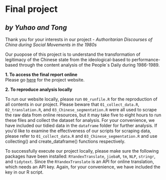 # Final project 
## *by Yuhao and Tong*
Thank you for your interests in our project - *Authoritarian Discourses of China during Social Movements in the 1980s*

Our puopose of this project is to understand the transformation of legitimacy of the Chinese state from the ideological-based to performance-based through the content analysis of the People`s Daily during 1986-1989.

**1. To access the final report online**  
Please go [here](https://uc-cfss.github.io/fp-jtbeyond/index.html) for the project website.

**2. To reproduce analysis locally**

To run our website locally, please run `00_runfile.R` for the reproduction of all contents in our project. Please beware that `01_collect_data.R`, `02_translation.R`, and `03_Chinese_segmentation.R` were all used to scrape the raw data from online resources, but it may take five to eight hours to run these files and collect the dataset for analysis. For your convenience, we have included our tidied data in the `dataframe` folder for further analysis. If you'd like to examine the effectiveness of our scripts for scraping data, please refer to `01_collect_data.R` and `03_Chinese_segmentation.R` and use collecting() and create_dataframe() functions respectively. 

To successfully execute our project locally, please make sure the following packages have been installed: `RYandexTranslate`, `jiebaR`, `tm`, `NLP`, `stringr`, and `tidytext`. Since the `RYandexTranslate` is an API for online translation, which needs an API key. Again, for your convenience, we have included the key in our R script. 



